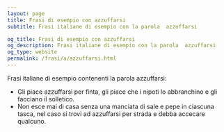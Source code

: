 ```yaml
---
layout: page
title: Frasi di esempio con azzuffarsi 
subtitle: Frasi italiane di esempio con la parola  azzuffarsi

og_title: Frasi di esempio con azzuffarsi 
og_description: Frasi italiane di esempio con la parola  azzuffarsi
og_type: website
permalink: /frasi/a/azzuffarsi.html
---
```


Frasi italiane di esempio contenenti la parola azzuffarsi:


- Gli piace azzuffarsi per finta, gli piace che i nipoti lo abbranchino e gli facciano il solletico.
- Non esce mai di casa senza una manciata di sale e pepe in ciascuna tasca, nel caso si trovi ad azzuffarsi per strada e debba accecare qualcuno.
